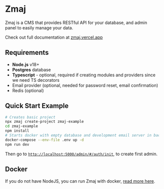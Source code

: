 # Zmaj

Zmaj is a CMS that provides RESTful API for your database, and admin panel to easily manage your data.

Check out full documentation at [zmaj.vercel.app](https://zmaj.vercel.app)

## Requirements

- **Node.js** v18+
- **Postgres** database
- **Typescript** - optional, required if creating modules and providers since we need TS decorators
- Email provider (optional, needed for password reset, email confirmation)
- Redis (optional)

## Quick Start Example

```bash
# Creates basic project
npx zmaj create-project zmaj-example
cd zmaj-example
npm install
# Starts docker with empty database and development email server in background
docker-compose --env-file .env up -d
npm run dev
```

Then go to [`http://localhost:5000/admin/#/auth/init`](http://localhost:5000/admin/#/auth/init), to create first admin.

## Docker

If you do not have NodeJS, you can run Zmaj with docker, [read more here](https://zmaj.vercel.app/docs/installation/using-docker).
